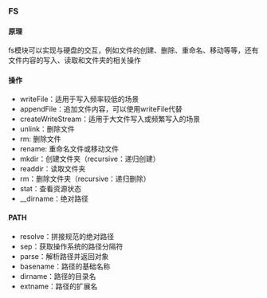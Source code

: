### FS

#### 原理

fs模块可以实现与硬盘的交互，例如文件的创建、删除、重命名、移动等等，还有文件内容的写入、读取和文件夹的相关操作

#### 操作

* writeFile：适用于写入频率较低的场景
* appendFile：追加文件内容，可以使用writeFile代替
* createWriteStream：适用于大文件写入或频繁写入的场景
* unlink：删除文件
* rm: 删除文件
* rename: 重命名文件或移动文件
* mkdir：创建文件夹（recursive：递归创建）
* readdir：读取文件夹
* rm：删除文件夹（recursive：递归删除）
* stat：查看资源状态
* __dirname：绝对路径

#### PATH

* resolve：拼接规范的绝对路径
* sep：获取操作系统的路径分隔符
* parse：解析路径并返回对象
* basename：路径的基础名称
* dirname：路径的目录名
* extname：路径的扩展名